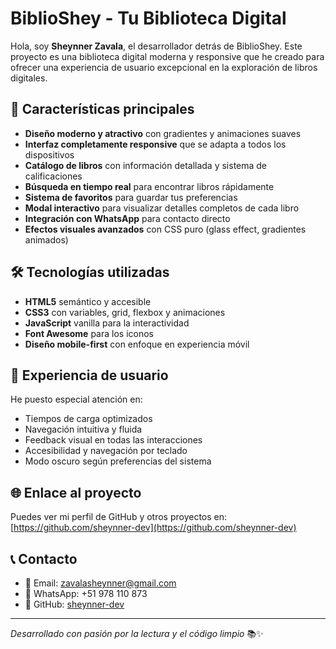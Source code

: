 # BiblioShey - Tu Biblioteca Digital

Hola, soy **Sheynner Zavala**, el desarrollador detrás de BiblioShey. Este proyecto es una biblioteca digital moderna y responsive que he creado para ofrecer una experiencia de usuario excepcional en la exploración de libros digitales.

## 🚀 Características principales

- **Diseño moderno y atractivo** con gradientes y animaciones suaves
- **Interfaz completamente responsive** que se adapta a todos los dispositivos
- **Catálogo de libros** con información detallada y sistema de calificaciones
- **Búsqueda en tiempo real** para encontrar libros rápidamente
- **Sistema de favoritos** para guardar tus preferencias
- **Modal interactivo** para visualizar detalles completos de cada libro
- **Integración con WhatsApp** para contacto directo
- **Efectos visuales avanzados** con CSS puro (glass effect, gradientes animados)

## 🛠️ Tecnologías utilizadas

- **HTML5** semántico y accesible
- **CSS3** con variables, grid, flexbox y animaciones
- **JavaScript** vanilla para la interactividad
- **Font Awesome** para los iconos
- **Diseño mobile-first** con enfoque en experiencia móvil

## 📱 Experiencia de usuario

He puesto especial atención en:
- Tiempos de carga optimizados
- Navegación intuitiva y fluida
- Feedback visual en todas las interacciones
- Accesibilidad y navegación por teclado
- Modo oscuro según preferencias del sistema

## 🌐 Enlace al proyecto

Puedes ver mi perfil de GitHub y otros proyectos en:  
[https://github.com/sheynner-dev](https://github.com/sheynner-dev)

## 📞 Contacto

- 📧 Email: zavalasheynner@gmail.com
- 📱 WhatsApp: +51 978 110 873
- 💼 GitHub: [sheynner-dev](https://github.com/sheynner-dev)

---

*Desarrollado con pasión por la lectura y el código limpio* 📚✨